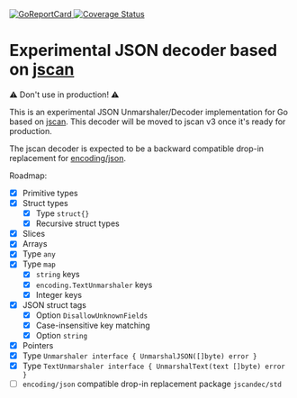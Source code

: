 <a href="https://goreportcard.com/report/github.com/romshark/jscan-experimental-decoder">
    <img src="https://goreportcard.com/badge/github.com/romshark/jscan-experimental-decoder" alt="GoReportCard">
</a>
<a href='https://coveralls.io/github/romshark/jscan-experimental-decoder/?branch=main'>
    <img src='https://coveralls.io/repos/github/romshark/jscan-experimental-decoder/badge.svg?branch=main' alt='Coverage Status' />
</a>

# Experimental JSON decoder based on [jscan](https://github.com/romshark/jscan)

⚠️ Don't use in production! ⚠️

This is an experimental JSON Unmarshaler/Decoder implementation for Go based on
[jscan](https://github.com/romshark/jscan). This decoder will be moved to jscan v3 once it's
ready for production.

The jscan decoder is expected to be a backward compatible drop-in replacement for [encoding/json](https://pkg.go.dev/encoding/json).

Roadmap:
- [x] Primitive types
- [x] Struct types
    - [x] Type `struct{}`
    - [x] Recursive struct types
- [x] Slices
- [x] Arrays
- [x] Type `any`
- [x] Type `map`
    - [x] `string` keys
    - [x] `encoding.TextUnmarshaler` keys
    - [x] Integer keys
- [x] JSON struct tags
    - [x] Option `DisallowUnknownFields`
    - [x] Case-insensitive key matching
    - [x] Option `string`
- [x] Pointers
- [x] Type `Unmarshaler interface { UnmarshalJSON([]byte) error }`
- [x] Type `TextUnmarshaler interface { UnmarshalText(text []byte) error }`
- [ ] `encoding/json` compatible drop-in replacement package `jscandec/std`
